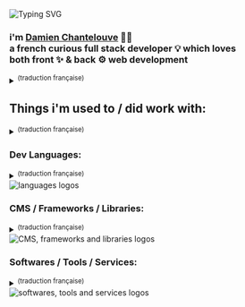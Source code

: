 <img src="https://readme-typing-svg.demolab.com?font=Fira+Code&size=22&pause=1000&vCenter=true&width=435&lines=Hello+there+%F0%9F%91%8B" alt="Typing SVG" />

### i'm [Damien Chantelouve](https://dam.cht.lv/) 👨‍💻 <br> a french curious full stack developer 💡 which loves <br> both front ✨ & back ⚙ web development
<details>
  <summary><sup>(traduction française)</sup></summary>
  
  Salut, je suis **[Damien Chantelouve 👨‍💻](https://dam.cht.lv/)**, <br> un développeur français curieux & polyvalent 💡 qui apprécie autant <br> la partie visuel ✨ que la partie fonctionnalité ⚙ du développement web</sup><br>
</details>

## Things i'm used to / did work with:
<details>
  <summary><sup>(traduction française)</sup></summary>
Choses dont j'ai l'habitude / ai déjà travaillé avec :
</details>

<h3> <strong> Dev Languages: </strong></h3>
<details>
  <summary><sup>(traduction française)</sup></summary>
Langages de programmation
</details>
<img src="https://skillicons.dev/icons?i=html,css,sass,js,php,mysql,bash,py" alt="languages logos" /> 

<h3> <strong> CMS / Frameworks / Libraries: </strong></h3>
<details>
  <summary><sup>(traduction française)</sup></summary>
Outils de gestion de contenus / Frameworks / Librairies
</details>
<img src="https://skillicons.dev/icons?i=wordpress,tailwind,react,threejs,vite" alt="CMS, frameworks and libraries logos" />

<h3> <strong> Softwares / Tools / Services: </strong></h3>
<details>
  <summary><sup>(traduction française)</sup></summary>
Logiciels / Outils / Services en ligne
</details>
<img src="https://skillicons.dev/icons?i=vscode,docker,postman,blender,figma,ps,ai,cloudflare,github,githubactions,gitlab,aws,gcp" alt="softwares, tools and services logos" />

